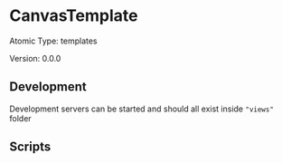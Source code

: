 # CanvasTemplate

Atomic Type: templates

Version: 0.0.0

## Development

Development servers can be started and should all exist inside `"views"` folder

## Scripts
